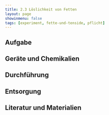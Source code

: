 ```yaml
---
title: 2.3 Löslichkeit von Fetten
layout: page
showinmenu: false
tags: [experiment, fette-und-tenside, pflicht]
---
```


## Aufgabe

## Geräte und Chemikalien

## Durchführung

## Entsorgung

## Literatur und Materialien
